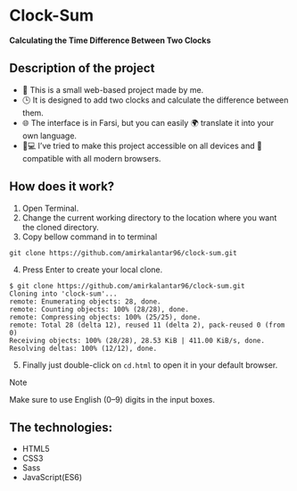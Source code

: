 # Clock-Sum
**Calculating the Time Difference Between Two Clocks**

## Description of the project
- 📌 This is a small web-based project made by me.
- 🕒 It is designed to add two clocks and calculate the difference between them.
- 🌐 The interface is in Farsi, but you can easily 🌍 translate it into your own language.
- 📱💻 I’ve tried to make this project accessible on all devices and 🧭 compatible with all modern browsers.

## How does it work?
1. Open Terminal.
2. Change the current working directory to the location where you want the cloned directory.
3. Copy bellow command in to terminal
  ```
  git clone https://github.com/amirkalantar96/clock-sum.git
  ```
4. Press Enter to create your local clone.
  ```
  $ git clone https://github.com/amirkalantar96/clock-sum.git
  Cloning into 'clock-sum'...
  remote: Enumerating objects: 28, done.
  remote: Counting objects: 100% (28/28), done.
  remote: Compressing objects: 100% (25/25), done.
  remote: Total 28 (delta 12), reused 11 (delta 2), pack-reused 0 (from 0)
  Receiving objects: 100% (28/28), 28.53 KiB | 411.00 KiB/s, done.
  Resolving deltas: 100% (12/12), done.
  ```
5. Finally just double-click on ‍‍‍‍`cd.html` to open it in your default browser.

> [!NOTE]
> Make sure to use English (0–9) digits in the input boxes.

## The technologies:
- HTML5
- CSS3
- Sass
- JavaScript(ES6)
